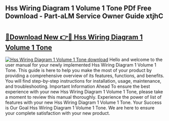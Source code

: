 ## Hss Wiring Diagram 1 Volume 1 Tone PDf Free Download - Part-aLM Service Owner Guide xtjhC

# <h2><a href="http://dfhlnu.blite.top/?on=Hss+Wiring+Diagram+1+Volume+1+Tone">🔗Download New 👉🔴 Hss Wiring Diagram 1 Volume 1 Tone</a></h2>

[![Hss Wiring Diagram 1 Volume 1 Tone download](https://i.imgur.com/lujVjoI.png)](http://dfhlnu.blite.top/?on=Hss+Wiring+Diagram+1+Volume+1+Tone)
Hello and welcome to the user manual for your newly implemented Hss Wiring Diagram 1 Volume 1 Tone. This guide is here to help you make the most of your product by providing a comprehensive overview of its features, functions, and benefits. You will find step-by-step instructions for installation, usage, maintenance, and troubleshooting. Important Information Ahead To ensure the best experience with your new Hss Wiring Diagram 1 Volume 1 Tone, please take a moment to review this manual thoroughly. Experience the power of list of features with your new Hss Wiring Diagram 1 Volume 1 Tone. Your Success is Our Goal Hss Wiring Diagram 1 Volume 1 Tone. We are here to ensure your complete satisfaction with your new product.
